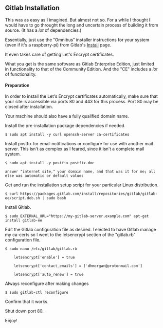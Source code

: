 ## Gitlab Installation

This was as easy as I imagined. But almost not so. For a while I thought I would have to go throught the long and uncertain process of building it from source. (It has a *lot* of dependencies.)

Essentially, just use the "Omnibus" installer instructions for your system (even if it's a raspberry-pi) from Gitlab's [Install](https://about.gitlab.com/install/) page.

It even takes care of getting Let's Encrypt certificates.

What you get is the same software as Gitlab Enterprise Edition, just limited in functionality to that of the Community Edition. And the "CE" includes a *lot* of functionality.

#### Preparation

In order to install the Let's Encrypt certificates automatically, make sure that your site is accessible via ports 80 and 443 for this process. Port 80 may be closed after installation.

Your machine should also have a fully qualified domain name.

Install the pre-installation package dependencies if needed.

	$ sudo apt install -y curl openssh-server ca-certificates

Install postfix for email notifications or configure for use with another mail server. This isn't as complex as I feared, since it isn't a complete mail system.

	$ sudo apt install -y postfix postfix-doc

	answer "internet site," your domain name, and that was it for me; all else was automatic or default values

Get and run the installation setup script for your particular Linux distribution.

	$ curl https://packages.gitlab.com/install/repositories/gitlab/gitlab-ee/script.deb.sh | sudo bash

Install Gitlab.

	$ sudo EXTERNAL_URL="https://my-gitlab-server.example.com" apt-get install gitlab-ee

Edit the Gitlab configuration file as desired. I elected to have Gitlab manage my ca-certs so I went to the letsencrypt section of the "gitlab.rb" configuration file.

	$ sudo nano /etc/gitlab/gitlab.rb

		letsencrypt['enable'] = true
		
		letsencrypt['contact_emails'] = ['dhmorgan@protonmail.com']

		letsencrypt['auto_renew'] = true

Always reconfigure after making changes

	$ sudo gitlab-ctl reconfigure

Confirm that it works.

Shut down port 80.

Enjoy!
